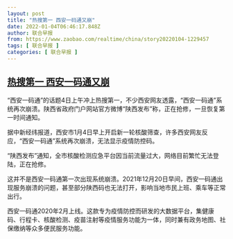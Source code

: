 ```yaml
---
layout: post
title: "热搜第一 西安一码通又崩"
date: 2022-01-04T06:46:17.848Z
author: 联合早报
from: https://www.zaobao.com/realtime/china/story20220104-1229457
tags: [ 联合早报 ]
categories: [ 联合早报 ]
---
```

<!--1641296460000-->
[热搜第一 西安一码通又崩](https://www.zaobao.com/realtime/china/story20220104-1229457)
------

<div>
<p>“西安一码通”的话题4日上午冲上热搜第一，不少西安网友透露，“西安一码通”系统再次崩溃。陕西省政府门户网站官方微博“陕西发布”称，正在抢修，一旦恢复第一时间通知。</p><p>据中新经纬报道，西安市1月4日早上开启新一轮核酸筛查，许多西安网友反应，“西安一码通”系统再次崩溃，无法显示疫情防控码。</p><p>“陕西发布”通知，全市核酸检测应急平台因当前流量过大，网络目前繁忙无法登陆，正在抢修。</p><section id="imu"><div id="dfp-ad-imu1">        </div></section><p>这并不是西安一码通第一次出现系统崩溃。2021年12月20日早间，西安一码通出现服务崩溃的问题，甚至部分陕西码也无法打开，影响当地市民上班、乘车等正常出行。</p><p>西安一码通2020年2月上线。这款专为疫情防控而研发的大数据平台，集健康码、行程卡、核酸检测、疫苗注射等疫情服务功能为一体，同时兼有政务地图、社保缴纳等众多便民服务功能。<br>&nbsp;</p>      <div class="cx_paywall_placeholder" id="sph_cdp_40"></div>
</div>
